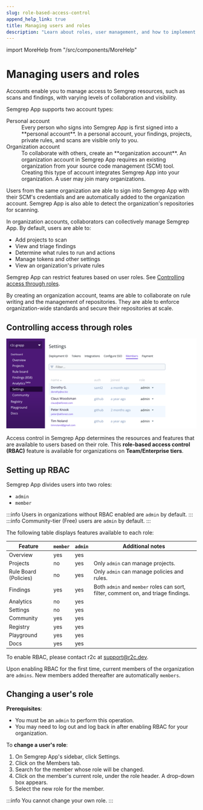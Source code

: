 ```yaml
---
slug: role-based-access-control
append_help_link: true
title: Managing users and roles 
description: "Learn about roles, user management, and how to implement role-based access control in Semgrep App."
---
```


import MoreHelp from "/src/components/MoreHelp"


# Managing users and roles

Accounts enable you to manage access to Semgrep resources, such as scans and findings, with varying levels of collaboration and visibility.

Semgrep App supports two account types:

<dl>
    <dt>Personal account</dt>
    <dd>Every person who signs into Semgrep App is first signed into a **personal account**. In a personal account, your findings, projects, private rules, and scans are visible only to you.</dd>
    <dt>Organization account</dt>
    <dd>To collaborate with others, create an **organization account**. An organization account in Semgrep App requires an existing organization from your source code management (SCM) tool. Creating this type of account integrates Semgrep App into your organization. A user may join many organizations.</dd>
</dl>

Users from the same organization are able to sign into Semgrep App with their SCM's credentials and are automatically added to the organization account. Semgrep App is also able to detect the organization's repositories for scanning.

In organization accounts, collaborators can collectively manage Semgrep App. By default, users are able to: 

* Add projects to scan
* View and triage findings
* Determine what rules to run and actions
* Manage tokens and other settings
* View an organization's private rules

Semgrep App can restrict features based on user roles. See [Controlling access through roles](#controlling-access-through-roles).

By creating an organization account, teams are able to collaborate on rule writing and the management of repositories. They are able to enforce organization-wide standards and secure their repositories at scale.

## Controlling access through roles

![Screenshot of role-based access control ](../img/rbac-overview.png)<br />

Access control in Semgrep App determines the resources and features that are available to users based on their role. This **role-based access control (RBAC)** feature is available for organizations on **Team/Enterprise tiers**.

## Setting up RBAC

Semgrep App divides users into two roles:

* `admin`
* `member`

:::info
Users in organizations without RBAC enabled are `admin` by default.
:::
:::info
Community-tier (Free) users are `admin` by default.
:::

The following table displays features available to each role:

| Feature               | `member`  | `admin`   | Additional notes                                                                   |
| ---------             | --------- | --------- | ---------                                                                          |
| Overview              | yes       | yes       |                                                                                    |
| Projects              | no        | yes       | Only `admin` can manage projects.                                                  |
| Rule Board (Policies) | no        | yes       | Only `admin` can manage policies and rules.                                        |
| Findings              | yes       | yes       | Both `admin` and `member` roles can sort, filter, comment on, and triage findings. |
| Analytics             | no        | yes       |                                                                                    |
| Settings              | no        | yes       |                                                                                    |
| Community             | yes       | yes       |                                                                                    |
| Registry              | yes       | yes       |                                                                                    |
| Playground            | yes       | yes       |                                                                                    |
| Docs                  | yes       | yes       |                                                                                    |

To enable RBAC, please contact r2c at [support@r2c.dev](mailto:support@r2c.dev).

Upon enabling RBAC for the first time, current members of the organization are `admins`. New members added thereafter are automatically `members`.

## Changing a user's role

**Prerequisites**:

* You must be an `admin` to perform this operation.
* You may need to log out and log back in after enabling RBAC for your organization.

To **change a user's role**:

1. On Semgrep App's sidebar, click Settings.
2. Click on the Members tab.
3. Search for the member whose role will be changed.
4. Click on the member's current role, under the role header. A drop-down box appears.
5. Select the new role for the member.

:::info
You cannot change your own role.
:::


<MoreHelp />
